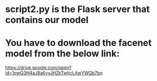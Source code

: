 # script2.py is the Flask server that contains our model
# You have to download the facenet model from the below link:
https://drive.google.com/open?id=1pwQ3H4aJ8a6yyJHZkTwtjcL4wYWQb7bn
